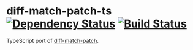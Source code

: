 # diff-match-patch-ts [![Dependency Status](https://david-dm.org/nonoroazoro/diff-match-patch-ts/dev-status.svg)](https://david-dm.org/nonoroazoro/diff-match-patch-ts?type=dev) [![Build Status](https://travis-ci.org/nonoroazoro/diff-match-patch-ts.svg?branch=master)](https://travis-ci.org/nonoroazoro/diff-match-patch-ts)

TypeScript port of [diff-match-patch](https://github.com/google/diff-match-patch).
